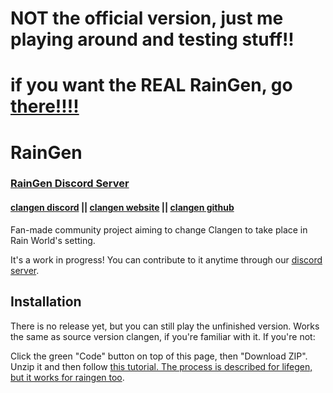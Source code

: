 # NOT the official version, just me playing around and testing stuff!!
# if you want the REAL RainGen, go [there!!!!](https://github.com/DevilKitten/Raingen)


# RainGen

### [RainGen Discord Server](https://discord.gg/Zyj6vTq4rS)
#### [clangen discord](https://discord.gg/clangen) || [clangen website](https://clangen.io/) || [clangen github](https://github.com/ClanGenOfficial/clangen)
Fan-made community project aiming to change Clangen to take place in Rain World's setting. 

It's a work in progress! You can contribute to it anytime through our [discord server](https://discord.gg/Zyj6vTq4rS). 

## Installation
There is no release yet, but you can still play the unfinished version. Works the same as source version clangen, if you're familiar with it. If you're not:

Click the green "Code" button on top of this page, then "Download ZIP". Unzip it and then follow [this tutorial. The process is described for lifegen, but it works for raingen too](https://docs.google.com/document/d/1Iakhi3sWnx9ubc3njK4k07xttQilN5W4WITgknla59Q/edit).
